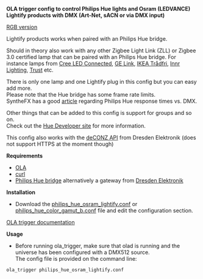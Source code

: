 **OLA trigger config to control Philips Hue lights and Osram (LEDVANCE) Lightify products with DMX (Art-Net, sACN or via DMX input)**

[RGB version](https://github.com/gobo-ws/ola-trigger-rgb-hue-dmx)  

Lightify products works when paired with an Philips Hue bridge.

Should in theory also work with any other Zigbee Light Link (ZLL) or Zigbee 3.0 certified lamp that can be paired with an Philips Hue bridge.
For instance lamps from [Cree LED Connected](http://creebulb.com/connected), [GE Link](https://www.gelinkbulbs.com/), [IKEA Trådfri](https://www.ikea.com/gb/en/products/lighting/smart-lighting), [Innr Lighting](https://www.innrlighting.com/en/), [Trust](https://www.trust.com/zigbee) etc.

There is only one lamp and one Lightify plug in this config but you can easy add more.    
Please note that the Hue bridge has some frame rate limits.  
SyntheFX has a good [article](http://support.synthe-fx.com/customer/portal/articles/1330326-philips-hue-response-times-vs-dmx) regarding Philips Hue response times vs. DMX.

Other things that can be added to this config is support for groups and so on.  
Check out the [Hue Developer site](https://developers.meethue.com) for more information.

This config also works with the [deCONZ API](https://dresden-elektronik.github.io/deconz-rest-doc/) from Dresden Elektronik (does not support HTTPS at the moment though)

**Requirements**

* [OLA](https://www.openlighting.org/ola/)
* [curl](https://curl.haxx.se/)
* [Philips Hue bridge](https://www2.meethue.com) alternatively a gateway from [Dresden Elektronik](https://www.dresden-elektronik.de/funktechnik/solutions/wireless-light-control/gateways/?L=1)

**Installation**
  
* Download the [philips_hue_osram_lightify.conf](philips_hue_osram_lightify.conf) or [philips_hue_color_gamut_b.conf](philips_hue_color_gamut_b.conf) file and edit the configuration section.

[OLA trigger documentation](https://www.openlighting.org/ola/advanced-topics/ola-dmx-trigger/)

**Usage** 

* Before running ola_trigger, make sure that olad is running and the universe has been configured with a DMX512 source.  
The config file is provided on the command line:

`ola_trigger philips_hue_osram_lightify.conf`
